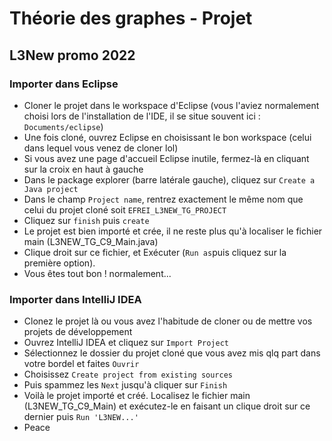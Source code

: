 # Théorie des graphes - Projet
## L3New promo 2022

### Importer dans Eclipse
- Cloner le projet dans le workspace d'Eclipse (vous l'aviez normalement choisi lors de l'installation de l'IDE, il se situe souvent ici : `Documents/eclipse`)
- Une fois cloné, ouvrez Eclipse en choisissant le bon workspace (celui dans lequel vous venez de cloner lol)
- Si vous avez une page d'accueil Eclipse inutile, fermez-là en cliquant sur la croix en haut à gauche
- Dans le package explorer (barre latérale gauche), cliquez sur `Create a Java project`
- Dans le champ `Project name`, rentrez exactement le même nom que celui du projet cloné soit `EFREI_L3NEW_TG_PROJECT`
- Cliquez sur `finish` puis `create`
- Le projet est bien importé et crée, il ne reste plus qu'à localiser le fichier main (L3NEW_TG_C9_Main.java)
- Clique droit sur ce fichier, et Exécuter (`Run as`puis cliquez sur la première option).
- Vous êtes tout bon ! normalement...

### Importer dans IntelliJ IDEA
- Clonez le projet là ou vous avez l'habitude de cloner ou de mettre vos projets de développement
- Ouvrez IntelliJ IDEA et cliquez sur `Import Project`
- Sélectionnez le dossier du projet cloné que vous avez mis qlq part dans votre bordel et faites `Ouvrir`
- Choisissez `Create project from existing sources`
- Puis spammez les `Next` jusqu'à cliquer sur `Finish`
- Voilà le projet importé et créé. Localisez le fichier main (L3NEW_TG_C9_Main) et exécutez-le en faisant un clique droit sur ce dernier puis `Run 'L3NEW...'` 
- Peace
